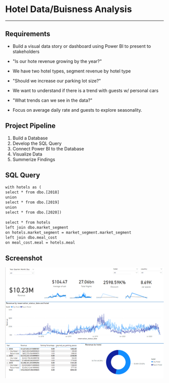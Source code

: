# Hotel Data/Buisness Analysis 
---
## Requirements 

- Build a visual data story or dashboard using Power BI to present to stakeholders

- "Is our hote revenue growing by the year?"

- We have two hotel types, segment revenue by hotel type

- "Should we increase our parking lot size?"

- We want to understand if there is a trend with guests w/ personal cars

- "What trends can we see in the data?"

- Focus on average daily rate and guests to explore seasonality.

## Project Pipeline
1. Build a Database 
2. Develop the SQL Query 
3. Connect Power BI to the Database 
4. Visualize Data
5. Summerize Findings

## SQL Query

```
with hotels as (
select * from dbo.[2018]
union
select * from dbo.[2019]
union
select * from dbo.[2020])

select * from hotels
left join dbo.market_segment
on hotels.market_segment = market_segment.market_segment
left join dbo.meal_cost
on meal_cost.meal = hotels.meal
```

## Screenshot
![power-bi](powerBI.png)
